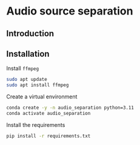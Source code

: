 # Audio source separation

## Introduction

## Installation

Install `ffmpeg`

```bash
sudo apt update
sudo apt install ffmpeg
```

Create a virtual environment

```bash
conda create -y -n audio_separation python=3.11
conda activate audio_separation
```

Install the requirements

```bash
pip install -r requirements.txt
```